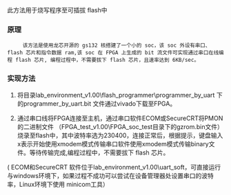 此方法用于烧写程序至可插拔 flash中

### 原理

         该方法是使用龙芯开源的 gs132 核搭建了一个小的 soc，该 soc 外设有串口、flash 芯片和指令数据 ram,该 soc 在 FPGA 上生成的 bit 流文件可实现通过串口在线编程 flash 芯片, 编程过程中，不需要拔下 flash 芯片，且速率达到 6KB/sec。

### 实现方法

1. 将目录lab\_environment\_v1.00\flash\_programmer\programmer\_by\_uart 下的programmer\_by\_uart.bit 文件通过vivado下载至FPGA。

2. 通过串口线将FPGA连接至主机，通过串口软件ECOM或SecureCRT将PMON的二进制文件 （FPGA\_test\_v1.00\FPGA\_soc\_test目录下的gzrom.bin文件）烧录至flash中，其中波特率选为230400，连接正常后，根据提示，键盘输入x表示开始使用xmodem模式传输串口软件使用xmodem模式传输binary文件。等待传输完成,编程过程中，不需要拔下 flash 芯片。

\( ECOM和SecureCRT 软件位于lab\_environment\_v1.00\uart\_soft，可直接运行与windows环境下，如果过程不成功可以尝试在设备管理器处设置串口的波特率，Linux环境下使用 minicom工具）

